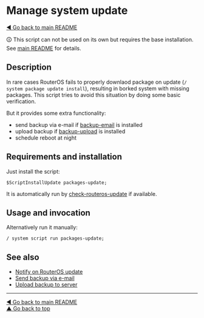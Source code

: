 Manage system update
====================

[◀ Go back to main README](../README.md)

🛈 This script can not be used on its own but requires the base installation.
See [main README](../README.md) for details.

Description
-----------

In rare cases RouterOS fails to properly downlaod package on update
(`/ system package update install`), resulting in borked system with missing
packages. This script tries to avoid this situation by doing some basic
verification.

But it provides some extra functionality:

* send backup via e-mail if [backup-email](backup-email.md) is installed
* upload backup if [backup-upload](backup-upload.md) is installed
* schedule reboot at night

Requirements and installation
-----------------------------

Just install the script:

    $ScriptInstallUpdate packages-update;

It is automatically run by [check-routeros-update](check-routeros-update.md)
if available.

Usage and invocation
--------------------

Alternatively run it manually:

    / system script run packages-update;

See also
--------

* [Notify on RouterOS update](check-routeros-update.md)
* [Send backup via e-mail](backup-email.md)
* [Upload backup to server](backup-upload.md)

---
[◀ Go back to main README](../README.md)  
[▲ Go back to top](#top)
